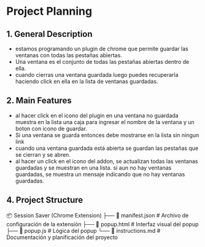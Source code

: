 # Project Planning

## 1. General Description
- estamos programando un plugin de chrome que permite guardar las ventanas con todas las pestañas abiertas.
- Una ventana es el conjunto de todas las pestañas abiertas dentro de ella.
- cuando cierras una ventana guardada luego puedes recuperarla haciendo click en ella en la lista de ventanas guardadas.

## 2. Main Features
- al hacer click en el icono del plugin en una ventana no guardada muestra en la lista una caja para ingresar el nombre de la ventana y un boton con icono de guardar.
- Si una ventana se guarda entonces debe mostrarse en la lista sin ningun link
- cuando una ventana guardada está abierta se guardan las pestañas que se cierran y se abren.
- al hacer un click en el icono del addon, se actualizan todas las ventanas guardadas y se muestran en una lista. si aun no hay ventanas guardadas, se muestra un mensaje indicando que no hay ventanas guardadas.


## 4. Project Structure

📦 Session Saver (Chrome Extension)
├── 📄 manifest.json        # Archivo de configuración de la extensión
├── 📄 popup.html          # Interfaz visual del popup
├── 📄 popup.js           # Lógica del popup
└── 📄 instructions.md    # Documentación y planificación del proyecto

